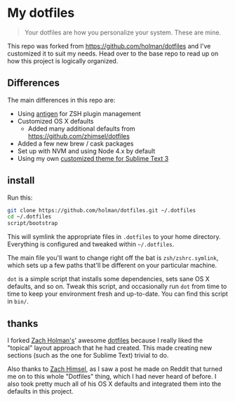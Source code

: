 # My dotfiles

> Your dotfiles are how you personalize your system. These are mine.

This repo was forked from https://github.com/holman/dotfiles and I've customized it to suit my needs. Head over to the base repo to read up on how this project is logically organized.

## Differences

The main differences in this repo are:

* Using [antigen](https://github.com/zsh-users/antigen) for ZSH plugin management
* Customized OS X defaults
  - Added many additional defaults from https://github.com/zhimsel/dotfiles
* Added a few new brew / cask packages
* Set up with NVM and using Node 4.x by default
* Using my own [customized theme for Sublime Text 3](https://github.com/green-arrow/fengshui-theme)

## install

Run this:

```sh
git clone https://github.com/holman/dotfiles.git ~/.dotfiles
cd ~/.dotfiles
script/bootstrap
```

This will symlink the appropriate files in `.dotfiles` to your home directory.
Everything is configured and tweaked within `~/.dotfiles`.

The main file you'll want to change right off the bat is `zsh/zshrc.symlink`,
which sets up a few paths that'll be different on your particular machine.

`dot` is a simple script that installs some dependencies, sets sane OS X
defaults, and so on. Tweak this script, and occasionally run `dot` from
time to time to keep your environment fresh and up-to-date. You can find
this script in `bin/`.

## thanks

I forked [Zach Holman's](https://github.com/holman)' awesome
[dotfiles](http://github.com/holman/dotfiles) because I really liked the "topical" layout approach that he had created. This made creating new sections (such as the one for Sublime Text) trivial to do.

Also thanks to [Zach Himsel](https://github.com/zhimsel), as I saw a post he made on Reddit that turned me on to this whole "Dotfiles" thing, which I had never heard of before. I also took pretty much all of his OS X defaults and integrated them into the defaults in this project.
